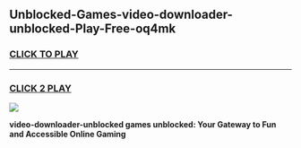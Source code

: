 
## Unblocked-Games-video-downloader-unblocked-Play-Free-oq4mk
<h3>
<a href="https://premium76.site?title=video-downloader-unblocked&ref=20M">CLICK TO PLAY</a></h3>
<hr>

<h3>
<a href="https://premium76.site?title=video-downloader-unblocked&ref=20M">CLICK 2 PLAY</a>
  
</h3>

<a href="https://premium76.site?title=video-downloader-unblocked&ref=19M"><img src="https://clearcache.store/games.png"></a>


**video-downloader-unblocked games unblocked: Your Gateway to Fun and Accessible Online Gaming**
